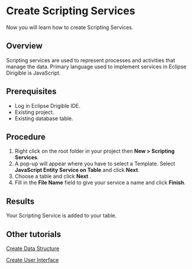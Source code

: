 # Create Scripting Services
Now you will learn how to create Scripting Services.
## Overview
Scripting services are used to represent processes and activities that manage the data. Primary language used to implement services in Eclipse Dirigible is JavaScript.
## Prerequisites
-	Log in Eclipse Drigible IDE.
-	Existing project.
-	Existing database table.
## Procedure
1.	Right click on the root folder in your project then **New > Scripting Services**.
2.	A pop-up will appear where you have to select a Template. Select **JavaScript Entity Service on Table** and click **Next**.
3.	Choose a table and click **Next** .
4.	Fill in the **File Name** field to give your service a name and click **Finish**.

## Results

Your Scripting Service is added to your table.

## Other tutorials
[Create Data Structure](https://github.com/dirigiblelabs/curriculum/blob/master/LuchezarSerdarski/CreateDataStructure.md)

[Create User Interface](https://github.com/dirigiblelabs/curriculum/blob/master/LuchezarSerdarski/CreateUserInterface.md)
